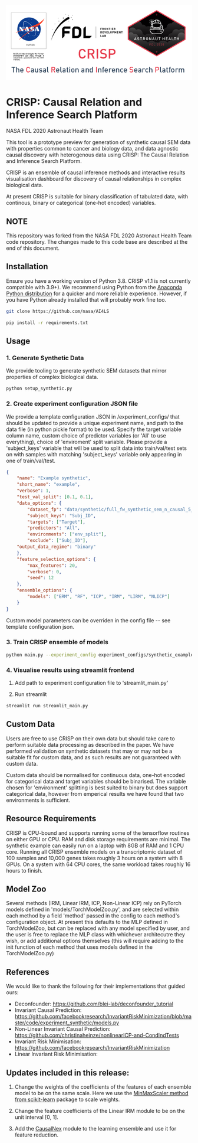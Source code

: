 <!-- PROJECT LOGO -->
<br />
<p align="center">
  <a href="https://gitlab.com/frontierdevelopmentlab/astronaut-health/crisp">
    <img src="streamlit_frontend/ah_streamlit_banner.png" alt="Logo">
  </a>
</p>

# CRISP: Causal Relation and Inference Search Platform

NASA FDL 2020 Astronaut Health Team 

This tool is a prototype preview for generation of synthetic causal SEM data with properties common to cancer and biology data, and data agnostic causal discovery with heterogenous data using CRISP: The Causal Relation and Inference Search Platform.

CRISP is an ensemble of causal inference methods and interactive results visualisation dashboard for discovery of causal relationships in complex biological data.

At present CRISP is suitable for binary classification of tabulated data, with continous, binary or categorical (one-hot encoded) variables.


## NOTE
This repository was forked from the NASA FDL 2020 Astronaut Health Team code repository.  The changes made to this code base are described at the end of this document.

## Installation

Ensure you have a working version of Python 3.8.  CRISP v1.1 is not currently compatible with 3.9+). We recommend using Python from the [Anaconda Python distribution](https://www.continuum.io/downloads) for a quicker and more reliable experience. However, if you have Python already installed that will probably work fine too.

```sh
git clone https://github.com/nasa/AI4LS 
```
 
```sh
pip install -r requirements.txt
```

## Usage

### 1. Generate Synthetic Data

We provide tooling to generate synthetic SEM datasets that mirror properties of complex biological data.

```sh
python setup_synthetic.py
```

### 2. Create experiment configuration JSON file

We provide a template configuration JSON in /experiment_configs/ that should be updated to provide a unique experiment name, and path to the data file (in python pickle format) to be used. Specify the target variable column name, custom choice of predictor variables (or 'All' to use everything), choice of 'enviroment' split variable. Please provide a 'subject_keys' variable that will be used to split data into train/val/test sets on with samples with matching 'subject_keys' variable only appearing in one of train/val/test.

```json
{
    "name": "Example synthetic",
    "short_name": "example",
    "verbose": 1,
    "test_val_split": [0.1, 0.1],
    "data_options": {
        "dataset_fp": "data/synthetic/full_fw_synthetic_sem_n_causal_5_0.pickle",
        "subject_keys": "Subj_ID",
        "targets": ["Target"],
        "predictors": "All",
        "environments": ["env_split"],
        "exclude": ["Subj_ID"],
	"output_data_regime": "binary"
    },
    "feature_selection_options": {
        "max_features": 20,
        "verbose": 0,
        "seed": 12
    },
    "ensemble_options": {
        "models": ["ERM", "RF", "ICP", "IRM", "LIRM", "NLICP"]
    }
}
```

Custom model parameters can be overriden in the config file -- see template configuration json.

### 3. Train CRISP ensemble of models

```sh
python main.py --experiment_config experiment_configs/synthetic_example.json
```

### 4. Visualise results using streamlit frontend

1. Add path to experiment configuration file to 'streamlit_main.py'

2. Run streamlit

```sh
streamlit run streamlit_main.py
```


## Custom Data
Users are free to use CRISP on their own data but should take care to perform suitable data processing as described in the paper. We have performed validation on synthetic datasets that may or may not be a suitable fit for custom data, and as such results are not guaranteed with custom data.

Custom data should be normalised for continuous data, one-hot encoded for categorical data and target variables should be binarised. The variable chosen for 'environment' splitting is best suited to binary but does support categorical data, however from emperical results we have found that two environments is sufficient.

## Resource Requirements
CRISP is CPU-bound and supports running some of the tensorflow routines on either GPU or CPU.  RAM and disk storage requirements are minimal.  The synthetic example can easily run on a laptop with 8GB of RAM and 1 CPU core.  Running all CRISP ensemble models on a transcriptomic dataset of 100 samples and 10,000 genes takes roughly 3 hours on a system with 8 GPUs.  On a system with 64 CPU cores, the same workload takes roughly 16 hours to finish.

## Model Zoo
Several methods (IRM, Linear IRM, ICP, Non-Linear ICP) rely on PyTorch models defined in 'models/TorchModelZoo.py', and are selected within each method by a field 'method' passed in the config to each method's configuration object. At present this defaults to the MLP defined in TorchModelZoo, but can be replaced with any model specified by user, and the user is free to replace the MLP class with whichever architecutre they wish, or add additional options themselves (this will require adding to the init function of each method that uses models defined in the TorchModelZoo.py)

## References
We would like to thank the following for their implementations that guided ours:

- Deconfounder: https://github.com/blei-lab/deconfounder_tutorial 
- Invariant Causal Prediction: https://github.com/facebookresearch/InvariantRiskMinimization/blob/master/code/experiment_synthetic/models.py
- Non-Linear Invariant Causal Prediction: https://github.com/christinaheinze/nonlinearICP-and-CondIndTests
- Invariant Risk Minimisation: https://github.com/facebookresearch/InvariantRiskMinimization
- Linear Invariant Risk Minimisation:


## Updates included in this release:
1. Change the weights of the coefficients of the features of each ensemble model to be on the same scale.  Here we use the [MinMaxScaler method from scikit-learn](https://scikit-learn.org/stable/modules/generated/sklearn.preprocessing.MinMaxScaler.html) package to scale weights. 

2. Change the feature coefficients of the Linear IRM module to be on the unit interval [0, 1].

3. Add the [CausalNex](https://causalnex.readthedocs.io/en/latest/) module to the learning ensemble and use it for feature reduction.

